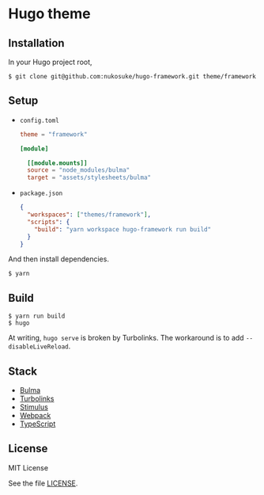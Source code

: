 # Hugo theme

## Installation

In your Hugo project root,

```shell
$ git clone git@github.com:nukosuke/hugo-framework.git theme/framework
```

## Setup

- `config.toml`
  ```toml
  theme = "framework"
  
  [module]

    [[module.mounts]]
    source = "node_modules/bulma"
    target = "assets/stylesheets/bulma"
  ```
- `package.json`
  ```json
  {
    "workspaces": ["themes/framework"],
    "scripts": {
      "build": "yarn workspace hugo-framework run build"
    }
  }
  ```

And then install dependencies.

```shell
$ yarn
```

## Build

```shell
$ yarn run build
$ hugo
```

At writing, `hugo serve` is broken by Turbolinks. The workaround is to add `--disableLiveReload`.

## Stack

- [Bulma](https://bulma.io/)
- [Turbolinks](https://github.com/turbolinks/turbolinks)
- [Stimulus](https://stimulusjs.org/)
- [Webpack](https://webpack.js.org/)
- [TypeScript](https://www.typescriptlang.org/)

## License

MIT License

See the file [LICENSE](./LICENSE).
